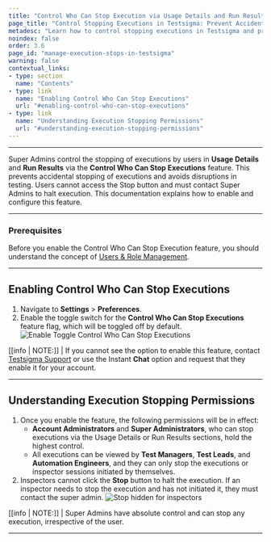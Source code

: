 ```yaml
---
title: "Control Who Can Stop Execution via Usage Details and Run Results"
page_title: "Control Stopping Executions in Testsigma: Prevent Accidental Stops"
metadesc: "Learn how to control stopping executions in Testsigma and prevent accidental stops. Admins have the highest control, while inspector accounts need to contact the admin."
noindex: false
order: 3.6
page_id: "manage-execution-stops-in-testsigma"
warning: false
contextual_links:
- type: section
  name: "Contents"
- type: link
  name: "Enabling Control Who Can Stop Executions"
  url: "#enabling-control-who-can-stop-executions"
- type: link
  name: "Understanding Execution Stopping Permissions"
  url: "#understanding-execution-stopping-permissions"
---
```


---

Super Admins control the stopping of executions by users in **Usage Details** and **Run Results** via the **Control Who Can Stop Executions** feature. This prevents accidental stopping of executions and avoids disruptions in testing. Users cannot access the Stop button and must contact Super Admins to halt execution. This documentation explains how to enable and configure this feature.


---

### **Prerequisites**

Before you enable the Control Who Can Stop Execution feature, you should understand the concept of [Users & Role Management](https://testsigma.com/docs/collaboration/users-roles/).

---

## **Enabling Control Who Can Stop Executions**

1. Navigate to **Settings** > **Preferences**.
2. Enable the toggle switch for the **Control Who Can Stop Executions** feature flag, which will be toggled off by default. ![Enable Toggle Control Who Can Stop Executions](https://s3.amazonaws.com/static-docs.testsigma.com/new_images/projects/overview/enable_whocanstop_sa_te.gif)

[[info | NOTE:]]
| If you cannot see the option to enable this feature, contact [Testsigma Support](mailto:support@testsigma.com) or use the Instant **Chat** option and request that they enable it for your account.

---

## **Understanding Execution Stopping Permissions**

1. Once you enable the feature, the following permissions will be in effect:
   - **Account Administrators** and **Super Administrators**, who can stop executions via the Usage Details or Run Results sections, hold the highest control.
   - All executions can be viewed by **Test Managers**, **Test Leads**, and **Automation Engineers**, and they can only stop the executions or inspector sessions initiated by themselves.
2. Inspectors cannot click the **Stop** button to halt the execution. If an inspector needs to stop the execution and has not initiated it, they must contact the super admin. ![Stop hidden for inspectors](https://s3.amazonaws.com/static-docs.testsigma.com/new_images/projects/overview/enable_whocanstop_runres.gif)

[[info | NOTE:]]
| Super Admins have absolute control and can stop any execution, irrespective of the user.

---
